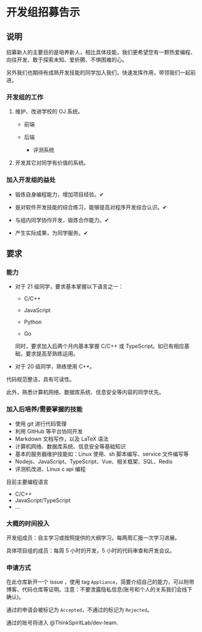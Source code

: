 # 开发组招募告示

## 说明

招募新人的主要目的是培养新人，相比具体技能，我们更希望您有一颗热爱编程、向往开发、敢于探索未知、爱折腾、不惧困难的心。

另外我们也期待有成熟开发技能的同学加入我们，快速发挥作用，带领我们一起前进。

### 开发组的工作

1. 维护、改进学校的 OJ 系统。

    + 前端

    + 后端

        + 评测系统

2. 开发其它对同学有价值的系统。

### 加入开发组的益处

+ 锻炼自身编程能力，增加项目经验。✔

+ 是对软件开发技能的综合练习，能够提高对程序开发综合认识。✔

+ 与组内同学协作开发，锻炼合作能力。✔

+ 产生实际成果，为同学服务。✔

## 要求

### 能力

+ 对于 21 级同学，要求基本掌握以下语言之一：

  + C/C++

  + JavaScript

  + Python

  + Go

  同时，要求加入后两个月内基本掌握 C/C++ 或 TypeScript。如已有相应基础，要求提高至熟练运用。

+ 对于 20 级同学，熟练使用 C++。

代码规范整洁，具有可读性。

此外，熟悉计算机网络、数据库系统、信息安全等内容的同学优先。

### 加入后培养/需要掌握的技能

+ 使用 git 进行代码管理
+ 利用 GitHub 等平台协同开发
+ Markdown 文档写作，以及 LaTeX 语法
+ 计算机网络、数据库系统、信息安全等基础知识
+ 基本的服务器维护技能如：Linux 使用、sh 脚本编写、service 文件编写等
+ Nodejs、JavaScript、TypeScript、Vue、相关框架、SQL、Redis
+ 评测机改进、Linux c api 编程

目前主要编程语言

+ C/C++
+ JavaScript/TypeScript
+ ...

### 大概的时间投入

开发组成员：自主学习或按照提供的大纲学习，每两周汇报一次学习进展。

具体项目组的成员：每周 5 小时的开发，5 小时的代码审查和开发会议。

### 申请方式

在此仓库新开一个 issue ，使用 tag `Appliance`，简要介绍自己的能力，可以附带博客、代码仓库等证明。注意：不要泄露隐私信息(账号和个人的关系我们会线下确认)。

通过的申请会被标记为 `Accepted`，不通过的标记为 `Rejected`。

通过的账号将进入 @ThinkSpiritLab/dev-team.
